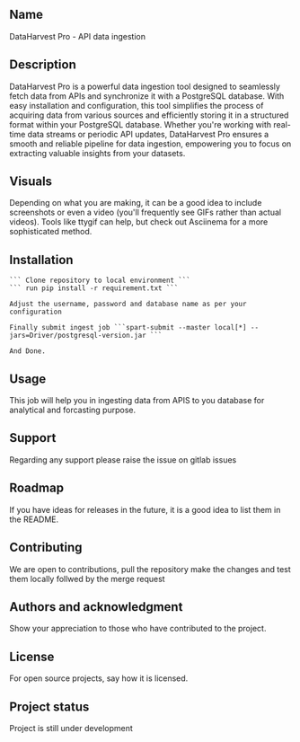 ## Name
DataHarvest Pro - API data ingestion

## Description
DataHarvest Pro is a powerful data ingestion tool designed to seamlessly fetch data from APIs and synchronize it with a PostgreSQL database. With easy installation and configuration, this tool simplifies the process of acquiring data from various sources and efficiently storing it in a structured format within your PostgreSQL database. Whether you're working with real-time data streams or periodic API updates, DataHarvest Pro ensures a smooth and reliable pipeline for data ingestion, empowering you to focus on extracting valuable insights from your datasets.


## Visuals
Depending on what you are making, it can be a good idea to include screenshots or even a video (you'll frequently see GIFs rather than actual videos). Tools like ttygif can help, but check out Asciinema for a more sophisticated method.

## Installation

    ``` Clone repository to local environment ```
    ``` run pip install -r requirement.txt ```

    Adjust the username, password and database name as per your configuration
    
    Finally submit ingest job ```spart-submit --master local[*] --jars=Driver/postgresql-version.jar ```

    And Done.

## Usage
This job will help you in ingesting data from APIS to you database for analytical and forcasting purpose.

## Support
Regarding any support please raise the issue on gitlab issues 

## Roadmap
If you have ideas for releases in the future, it is a good idea to list them in the README.

## Contributing
We are open to contributions, pull the repository make the changes and test them locally follwed by the merge request 

## Authors and acknowledgment
Show your appreciation to those who have contributed to the project.

## License
For open source projects, say how it is licensed.

## Project status
Project is still under development 
